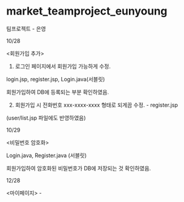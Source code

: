 # market_teamproject_eunyoung
팀프로젝트 - 은영

10/28

<회원가입 추가>

1) 로그인 페이지에서 회원가입 가능하게 수정.

login.jsp, register.jsp, Login.java(서블릿)

회원가입하여 DB에 등록되는 부분 확인하였음.




2) 회원가입 시 전화번호 xxx-xxxx-xxxx 형태로 되게끔 수정. - register.jsp

(user/list.jsp 파일에도 반영하였음)







10/29

<비밀번호 암호화>

Login.java, Register.java (서블릿)

회원가입하여 암호화된 비밀번호가 DB에 저장되는 것 확인하였음.




12/28

<마이페이지> - 
